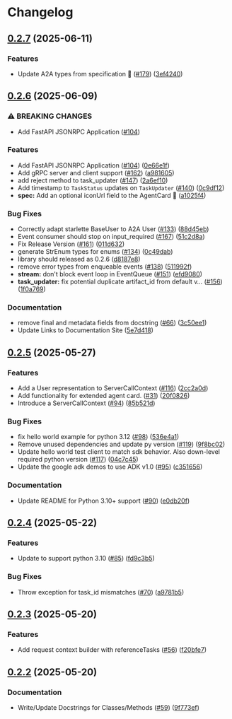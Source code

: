 # Changelog

## [0.2.7](https://github.com/google-a2a/a2a-python/compare/v0.2.6...v0.2.7) (2025-06-11)


### Features

* Update A2A types from specification 🤖 ([#179](https://github.com/google-a2a/a2a-python/issues/179)) ([3ef4240](https://github.com/google-a2a/a2a-python/commit/3ef42405f6096281fe90b1df399731bd009bde12))

## [0.2.6](https://github.com/google-a2a/a2a-python/compare/v0.2.5...v0.2.6) (2025-06-09)


### ⚠ BREAKING CHANGES

* Add FastAPI JSONRPC Application ([#104](https://github.com/google-a2a/a2a-python/issues/104))

### Features

* Add FastAPI JSONRPC Application ([#104](https://github.com/google-a2a/a2a-python/issues/104)) ([0e66e1f](https://github.com/google-a2a/a2a-python/commit/0e66e1f81f98d7e2cf50b1c100e35d13ad7149dc))
* Add gRPC server and client support ([#162](https://github.com/google-a2a/a2a-python/issues/162)) ([a981605](https://github.com/google-a2a/a2a-python/commit/a981605dbb32e87bd241b64bf2e9bb52831514d1))
* add reject method to task_updater ([#147](https://github.com/google-a2a/a2a-python/issues/147)) ([2a6ef10](https://github.com/google-a2a/a2a-python/commit/2a6ef109f8b743f8eb53d29090cdec7df143b0b4))
* Add timestamp to `TaskStatus` updates on `TaskUpdater` ([#140](https://github.com/google-a2a/a2a-python/issues/140)) ([0c9df12](https://github.com/google-a2a/a2a-python/commit/0c9df125b740b947b0e4001421256491b5f87920))
* **spec:** Add an optional iconUrl field to the AgentCard 🤖 ([a1025f4](https://github.com/google-a2a/a2a-python/commit/a1025f406acd88e7485a5c0f4dd8a42488c41fa2))


### Bug Fixes

* Correctly adapt starlette BaseUser to A2A User ([#133](https://github.com/google-a2a/a2a-python/issues/133)) ([88d45eb](https://github.com/google-a2a/a2a-python/commit/88d45ebd935724e6c3ad614bf503defae4de5d85))
* Event consumer should stop on input_required ([#167](https://github.com/google-a2a/a2a-python/issues/167)) ([51c2d8a](https://github.com/google-a2a/a2a-python/commit/51c2d8addf9e89a86a6834e16deb9f4ac0e05cc3))
* Fix Release Version ([#161](https://github.com/google-a2a/a2a-python/issues/161)) ([011d632](https://github.com/google-a2a/a2a-python/commit/011d632b27b201193813ce24cf25e28d1335d18e))
* generate StrEnum types for enums ([#134](https://github.com/google-a2a/a2a-python/issues/134)) ([0c49dab](https://github.com/google-a2a/a2a-python/commit/0c49dabcdb9d62de49fda53d7ce5c691b8c1591c))
* library should released as 0.2.6 ([d8187e8](https://github.com/google-a2a/a2a-python/commit/d8187e812d6ac01caedf61d4edaca522e583d7da))
* remove error types from enqueable events ([#138](https://github.com/google-a2a/a2a-python/issues/138)) ([511992f](https://github.com/google-a2a/a2a-python/commit/511992fe585bd15e956921daeab4046dc4a50a0a))
* **stream:** don't block event loop in EventQueue ([#151](https://github.com/google-a2a/a2a-python/issues/151)) ([efd9080](https://github.com/google-a2a/a2a-python/commit/efd9080b917c51d6e945572fd123b07f20974a64))
* **task_updater:** fix potential duplicate artifact_id from default v… ([#156](https://github.com/google-a2a/a2a-python/issues/156)) ([1f0a769](https://github.com/google-a2a/a2a-python/commit/1f0a769c1027797b2f252e4c894352f9f78257ca))


### Documentation

* remove final and metadata fields from docstring ([#66](https://github.com/google-a2a/a2a-python/issues/66)) ([3c50ee1](https://github.com/google-a2a/a2a-python/commit/3c50ee1f64c103a543c8afb6d2ac3a11063b0f43))
* Update Links to Documentation Site ([5e7d418](https://github.com/google-a2a/a2a-python/commit/5e7d4180f7ae0ebeb76d976caa5ef68b4277ce54))

## [0.2.5](https://github.com/google-a2a/a2a-python/compare/v0.2.4...v0.2.5) (2025-05-27)


### Features

* Add a User representation to ServerCallContext ([#116](https://github.com/google-a2a/a2a-python/issues/116)) ([2cc2a0d](https://github.com/google-a2a/a2a-python/commit/2cc2a0de93631aa162823d43fe488173ed8754dc))
* Add functionality for extended agent card.  ([#31](https://github.com/google-a2a/a2a-python/issues/31)) ([20f0826](https://github.com/google-a2a/a2a-python/commit/20f0826a2cb9b77b89b85189fd91e7cd62318a30))
* Introduce a ServerCallContext ([#94](https://github.com/google-a2a/a2a-python/issues/94)) ([85b521d](https://github.com/google-a2a/a2a-python/commit/85b521d8a790dacb775ef764a66fbdd57b180da3))


### Bug Fixes

* fix hello world example for python 3.12 ([#98](https://github.com/google-a2a/a2a-python/issues/98)) ([536e4a1](https://github.com/google-a2a/a2a-python/commit/536e4a11f2f32332968a06e7d0bc4615e047a56c))
* Remove unused dependencies and update py version ([#119](https://github.com/google-a2a/a2a-python/issues/119)) ([9f8bc02](https://github.com/google-a2a/a2a-python/commit/9f8bc023b45544942583818968f3d320e5ff1c3b))
* Update hello world test client to match sdk behavior. Also down-level required python version ([#117](https://github.com/google-a2a/a2a-python/issues/117)) ([04c7c45](https://github.com/google-a2a/a2a-python/commit/04c7c452f5001d69524d94095d11971c1e857f75))
* Update the google adk demos to use ADK v1.0 ([#95](https://github.com/google-a2a/a2a-python/issues/95)) ([c351656](https://github.com/google-a2a/a2a-python/commit/c351656a91c37338668b0cd0c4db5fedd152d743))


### Documentation

* Update README for Python 3.10+ support ([#90](https://github.com/google-a2a/a2a-python/issues/90)) ([e0db20f](https://github.com/google-a2a/a2a-python/commit/e0db20ffc20aa09ee68304cc7e2a67c32ecdd6a8))

## [0.2.4](https://github.com/google-a2a/a2a-python/compare/v0.2.3...v0.2.4) (2025-05-22)

### Features

* Update to support python 3.10 ([#85](https://github.com/google-a2a/a2a-python/issues/85)) ([fd9c3b5](https://github.com/google-a2a/a2a-python/commit/fd9c3b5b0bbef509789a701171d95f690c84750b))


### Bug Fixes

* Throw exception for task_id mismatches ([#70](https://github.com/google-a2a/a2a-python/issues/70)) ([a9781b5](https://github.com/google-a2a/a2a-python/commit/a9781b589075280bfaaab5742d8b950916c9de74))

## [0.2.3](https://github.com/google-a2a/a2a-python/compare/v0.2.2...v0.2.3) (2025-05-20)


### Features

* Add request context builder with referenceTasks ([#56](https://github.com/google-a2a/a2a-python/issues/56)) ([f20bfe7](https://github.com/google-a2a/a2a-python/commit/f20bfe74b8cc854c9c29720b2ea3859aff8f509e))

## [0.2.2](https://github.com/google-a2a/a2a-python/compare/v0.2.1...v0.2.2) (2025-05-20)


### Documentation

* Write/Update Docstrings for Classes/Methods ([#59](https://github.com/google-a2a/a2a-python/issues/59)) ([9f773ef](https://github.com/google-a2a/a2a-python/commit/9f773eff4dddc4eec723d519d0050f21b9ccc042))
